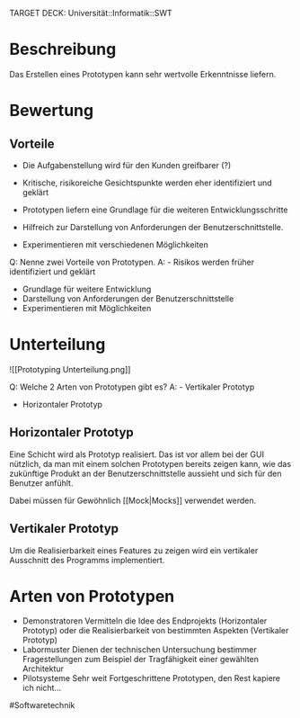 TARGET DECK: Universität::Informatik::SWT

# Beschreibung
Das Erstellen eines Prototypen kann sehr wertvolle Erkenntnisse liefern.

# Bewertung
## Vorteile
- Die Aufgabenstellung wird für den Kunden greifbarer (?)
- Kritische, risikoreiche Gesichtspunkte werden eher identifiziert und geklärt
- Prototypen liefern eine Grundlage für die weiteren Entwicklungsschritte

- Hilfreich zur Darstellung von Anforderungen der Benutzerschnittstelle.
- Experimentieren mit verschiedenen Möglichkeiten

Q: Nenne zwei Vorteile von Prototypen.
A: - Risikos werden früher identifiziert und geklärt
- Grundlage für weitere Entwicklung
- Darstellung von Anforderungen der Benutzerschnittstelle
- Experimentieren mit Möglichkeiten
<!--ID: 1645543050705-->


# Unterteilung
![[Prototyping Unterteilung.png]]

Q: Welche 2 Arten von Prototypen gibt es?
A: - Vertikaler Prototyp
- Horizontaler Prototyp
<!--ID: 1645543050817-->


## Horizontaler Prototyp
Eine Schicht wird als Prototyp realisiert. Das ist vor allem bei der GUI nützlich, da man mit einem solchen Prototypen bereits zeigen kann, wie das zukünftige Produkt an der Benutzerschnittstelle aussieht und sich für den Benutzer anfühlt.

Dabei müssen für Gewöhnlich [[Mock|Mocks]] verwendet werden.

## Vertikaler Prototyp
Um die Realisierbarkeit eines Features zu zeigen wird ein vertikaler Ausschnitt des Programms implementiert.

# Arten von Prototypen
- Demonstratoren
Vermitteln die Idee des Endprojekts (Horizontaler Prototyp) oder die Realisierbarkeit von bestimmten Aspekten (Vertikaler Prototyp)
- Labormuster
Dienen der technischen Untersuchung bestimmer Fragestellungen zum Beispiel der Tragfähigkeit einer gewählten Architektur
- Pilotsysteme
Sehr weit Fortgeschrittene Prototypen, den Rest kapiere ich nicht...

#Softwaretechnik 